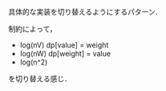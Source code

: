 具体的な実装を切り替えるようにするパターン．

制約によって，
- log(nV) dp[value] = weight
- log(nW) dp[weight] = value
- log(n^2)

を切り替える感じ．